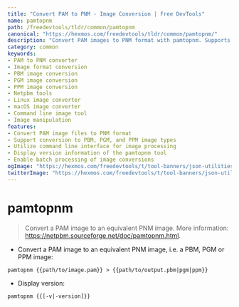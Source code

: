 ```yaml
---
title: "Convert PAM to PNM - Image Conversion | Free DevTools"
name: pamtopnm
path: /freedevtools/tldr/common/pamtopnm
canonical: "https://hexmos.com/freedevtools/tldr/common/pamtopnm/"
description: "Convert PAM images to PNM format with pamtopnm. Supports PBM, PGM, and PPM conversions. Free online tool, no registration required."
category: common
keywords:
- PAM to PNM converter
- Image format conversion
- PBM image conversion
- PGM image conversion
- PPM image conversion
- Netpbm tools
- Linux image converter
- macOS image converter
- Command line image tool
- Image manipulation
features:
- Convert PAM image files to PNM format
- Support conversion to PBM, PGM, and PPM image types
- Utilize command line interface for image processing
- Display version information of the pamtopnm tool
- Enable batch processing of image conversions
ogImage: "https://hexmos.com/freedevtools/t/tool-banners/json-utilities-banner.png"
twitterImage: "https://hexmos.com/freedevtools/t/tool-banners/json-utilities-banner.png"
---
```


# pamtopnm

> Convert a PAM image to an equivalent PNM image.
> More information: <https://netpbm.sourceforge.net/doc/pamtopnm.html>.

- Convert a PAM image to an equivalent PNM image, i.e. a PBM, PGM or PPM image:

`pamtopnm {{path/to/image.pam}} > {{path/to/output.pbm|pgm|ppm}}`

- Display version:

`pamtopnm {{[-v|-version]}}`
